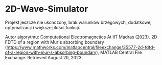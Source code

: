# 2D-Wave-Simulator
Projekt jeszcze nie ukończony, brak warunków brzegowych, dodatkowej optymalizacji i większej ilości funkcji.


Autor algorytmu:
Computational Electromagnetics At IIT Madras (2023). 2D FDTD of a region with Mur's absorbing boundary (https://www.mathworks.com/matlabcentral/fileexchange/35577-2d-fdtd-of-a-region-with-mur-s-absorbing-boundary), MATLAB Central File Exchange. Retrieved August 20, 2023.

